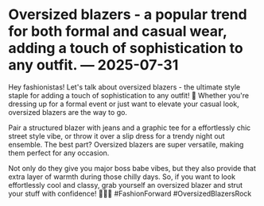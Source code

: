 # Oversized blazers - a popular trend for both formal and casual wear, adding a touch of sophistication to any outfit. — 2025-07-31

Hey fashionistas! Let's talk about oversized blazers - the ultimate style staple for adding a touch of sophistication to any outfit! 🌟 Whether you're dressing up for a formal event or just want to elevate your casual look, oversized blazers are the way to go. 

Pair a structured blazer with jeans and a graphic tee for a effortlessly chic street style vibe, or throw it over a slip dress for a trendy night out ensemble. The best part? Oversized blazers are super versatile, making them perfect for any occasion.

Not only do they give you major boss babe vibes, but they also provide that extra layer of warmth during those chilly days. So, if you want to look effortlessly cool and classy, grab yourself an oversized blazer and strut your stuff with confidence! 💁‍♀️✨ #FashionForward #OversizedBlazersRock